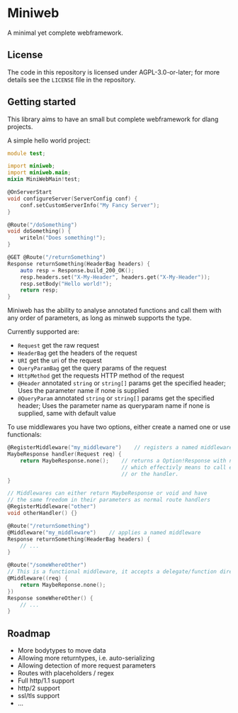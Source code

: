# Miniweb

A minimal yet complete webframework.

## License

The code in this repository is licensed under AGPL-3.0-or-later; for more details see the `LICENSE` file in the repository.

## Getting started

This library aims to have an small but complete webframework for dlang projects.

A simple hello world project:
```d
module test;

import miniweb;
import miniweb.main;
mixin MiniWebMain!test;

@OnServerStart
void configureServer(ServerConfig conf) {
    conf.setCustomServerInfo("My Fancy Server");
}

@Route("/doSomething")
void doSomething() {
    writeln("Does something!");
}

@GET @Route("/returnSomething")
Response returnSomething(HeaderBag headers) {
    auto resp = Response.build_200_OK();
    resp.headers.set("X-My-Header", headers.get("X-My-Header"));
    resp.setBody("Hello world!");
    return resp;
}
```
Miniweb has the ability to analyse annotated functions and call them with any order of parameters, as long as minweb supports the type.

Currently supported are:
- `Request` get the raw request
- `HeaderBag` get the headers of the request
- `URI` get the uri of the request
- `QueryParamBag` get the query params of the request
- `HttpMethod` get the requests HTTP method of the request
- `@Header` annotated `string` or `string[]` params get the specified header;
    Uses the parameter name if none is supplied
- `@QueryParam` annotated `string` or `string[]` params get the specified header;
    Uses the parameter name as queryparam name if none is supplied, same with default value

To use middlewares you have two options, either create a named one or use functionals:
```d
@RegisterMiddleware("my_middleware")    // registers a named middleware
MaybeResponse handler(Request req) {
    return MaybeResponse.none();    // returns a Option!Response with no value set,
                                    // which effectivly means to call either the next middleware
                                    // or the handler.
}

// Middlewares can either return MaybeResponse or void and have
// the same freedom in their parameters as normal route handlers
@RegisterMiddleware("other")
void otherHandler() {}

@Route("/returnSomething")
@Middleware("my_middleware")    // applies a named middleware
Response returnSomething(HeaderBag headers) {
    // ...
}

@Route("/someWhereOther")
// This is a functional middleware, it accepts a delegate/function directly
@Middleware((req) {
    return MaybeReponse.none();
})
Response someWhereOther() {
    // ...
}
```

## Roadmap

- More bodytypes to move data
- Allowing more returntypes, i.e. auto-serializing
- Allowing detection of more request parameters
- Routes with placeholders / regex
- Full http/1.1 support
- http/2 support
- ssl/tls support
- ...
